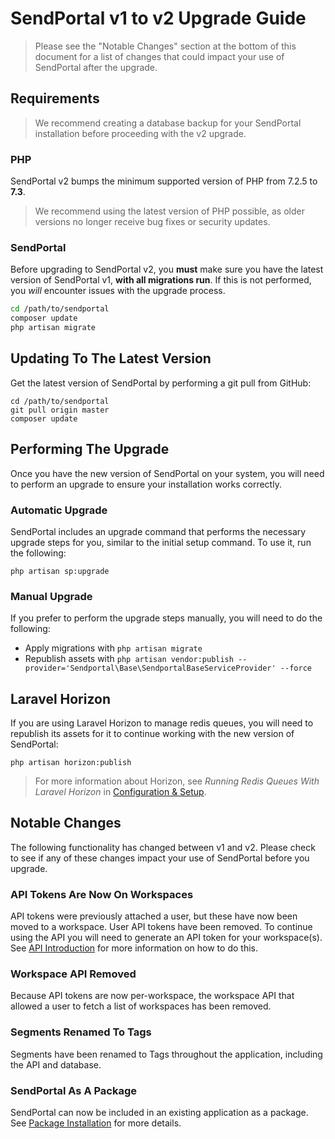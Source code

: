 # SendPortal v1 to v2 Upgrade Guide

> Please see the "Notable Changes" section at the bottom of this document for a list of changes that could impact your use of SendPortal after the upgrade.

## Requirements

> We recommend creating a database backup for your SendPortal installation before proceeding with the v2 upgrade.

### PHP
SendPortal v2 bumps the minimum supported version of PHP from 7.2.5 to __7.3__.

> We recommend using the latest version of PHP possible, as older versions no longer receive bug fixes or security updates.

### SendPortal
Before upgrading to SendPortal v2, you __must__ make sure you have the latest version of SendPortal v1, __with all migrations run__. If this is not performed, you _will_ encounter issues with the upgrade process.

```bash
cd /path/to/sendportal
composer update
php artisan migrate
```

## Updating To The Latest Version
Get the latest version of SendPortal by performing a git pull from GitHub:

```
cd /path/to/sendportal
git pull origin master
composer update
```

## Performing The Upgrade
Once you have the new version of SendPortal on your system, you will need to perform an upgrade to ensure your installation works correctly.

### Automatic Upgrade
SendPortal includes an upgrade command that performs the necessary upgrade steps for you, similar to the initial setup command. To use it, run the following:

```
php artisan sp:upgrade
```

### Manual Upgrade
If you prefer to perform the upgrade steps manually, you will need to do the following:

- Apply migrations with `php artisan migrate`
- Republish assets with `php artisan vendor:publish --provider='Sendportal\Base\SendportalBaseServiceProvider' --force`

## Laravel Horizon
If you are using Laravel Horizon to manage redis queues, you will need to republish its assets for it to continue working with the new version of SendPortal:

```
php artisan horizon:publish
```

> For more information about Horizon, see _Running Redis Queues With Laravel Horizon_ in [Configuration & Setup](/docs/v2/getting-started/configuration-and-setup).

## Notable Changes
The following functionality has changed between v1 and v2. Please check to see if any of these changes impact your use of SendPortal before you upgrade.

### API Tokens Are Now On Workspaces
API tokens were previously attached a user, but these have now been moved to a workspace. User API tokens have been removed. To continue using the API you will need to generate an API token for your workspace(s). See [API Introduction](/docs/v2/api/introduction) for more information on how to do this.

### Workspace API Removed
Because API tokens are now per-workspace, the workspace API that allowed a user to fetch a list of workspaces has been removed.

### Segments Renamed To Tags
Segments have been renamed to Tags throughout the application, including the API and database.

### SendPortal As A Package
SendPortal can now be included in an existing application as a package. See [Package Installation](/docs/v2/getting-started/package-installation) for more details.
